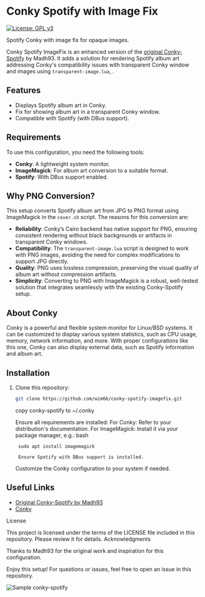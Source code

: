 # Conky Spotify with Image Fix

[![License: GPL v3](https://img.shields.io/badge/License-GPLv3-blue.svg)](https://www.gnu.org/licenses/gpl-3.0)

Spotify Conky with image fix for opaque images.

Conky Spotify ImageFix is an enhanced version of the [original Conky-Spotify](https://github.com/Madh93/conky-spotify) by Madh93. It adds a solution for rendering Spotify album art addressing Conky's compatibility issues with transparent Conky window and images using `transparent-image.lua`, .

## Features
- Displays Spotify album art in Conky.
- Fix for showing album art in a transparent Conky window.
- Compatible with Spotify (with DBus support).

## Requirements
To use this configuration, you need the following tools:
- **Conky**: A lightweight system monitor.
- **ImageMagick**: For album art conversion to a suitable format.
- **Spotify**: With DBus support enabled.

## Why PNG Conversion?
This setup converts Spotify album art from JPG to PNG format using ImageMagick in the `cover.sh` script. The reasons for this conversion are:
- **Reliability**: Conky’s Cairo backend has native support for PNG, ensuring consistent rendering without black backgrounds or artifacts in transparent Conky windows.
- **Compatibility**: The `transparent-image.lua` script is designed to work with PNG images, avoiding the need for complex modifications to support JPG directly.
- **Quality**: PNG uses lossless compression, preserving the visual quality of album art without compression artifacts.
- **Simplicity**: Converting to PNG with ImageMagick is a robust, well-tested solution that integrates seamlessly with the existing Conky-Spotify setup.

## About Conky
Conky is a powerful and flexible system monitor for Linux/BSD systems. It can be customized to display various system statistics, such as CPU usage, memory, network information, and more. With proper configurations like this one, Conky can also display external data, such as Spotify information and album art.

## Installation
1. Clone this repository:
   ```bash
   git clone https://github.com/wim66/conky-spotify-imagefix.git
    ```
   copy conky-spotify to ~/.conky

    Ensure all requirements are installed:
        For Conky: Refer to your distribution's documentation.
        For ImageMagick: Install it via your package manager, e.g.:
        bash

        sudo apt install imagemagick

        Ensure Spotify with DBus support is installed.
    Customize the Conky configuration to your system if needed.

## Useful Links
- [Original Conky-Spotify by Madh93](https://github.com/Madh93/conky-spotify)
- [Conky](https://github.com/brndnmtthws/conky)

License

This project is licensed under the terms of the LICENSE file included in this repository. Please review it for details.
Acknowledgments

Thanks to Madh93 for the original work and inspiration for this configuration.

Enjoy this setup! For questions or issues, feel free to open an issue in this repository.

![Sample conky-spotify](preview.png)